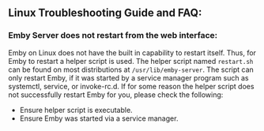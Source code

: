 ## Linux Troubleshooting Guide and FAQ:

### Emby Server does not restart from the web interface:
Emby on Linux does not have the built in capability to restart itself. Thus, for Emby to restart a helper script is used. The helper script named ```restart.sh``` can be found on most distributions at ```/usr/lib/emby-server```. The script can only restart Emby, if it was started by a service manager program such as systemctl, service, or invoke-rc.d. If for some reason the helper script does not successfully restart Emby for you, please check the following:
* Ensure helper script is executable.
* Ensure Emby was started via a service manager.